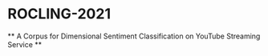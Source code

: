 # ROCLING-2021
** A Corpus for Dimensional Sentiment Classification on YouTube Streaming Service **
